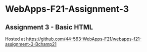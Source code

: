 # WebApps-F21-Assignment-3
Assignment 3 - Basic HTML
---
Hosted at https://github.com/44-563-WebApps-F21/webapps-f21-assignment-3-Bchamp21

